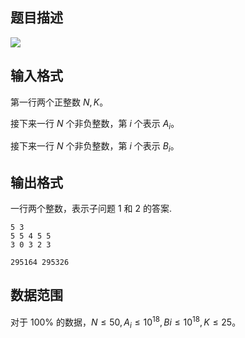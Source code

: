 ## 题目描述

![](https://linkfqy.github.io/my_bzoj/file/4019_0.png)

## 输入格式

第一行两个正整数 $N,K$。

接下来一行 $N$ 个非负整数，第 $i$ 个表示 $A_i$。

接下来一行 $N$ 个非负整数，第 $i$ 个表示 $B_i$。

## 输出格式

一行两个整数，表示子问题 1 和 2 的答案.

```input1
5 3
5 5 4 5 5
3 0 3 2 3
```

```output1
295164 295326
```

## 数据范围

对于 $100\%$ 的数据，$N\le 50,A_i\le 10^{18},Bi\le 10^{18},K\le 25$。

